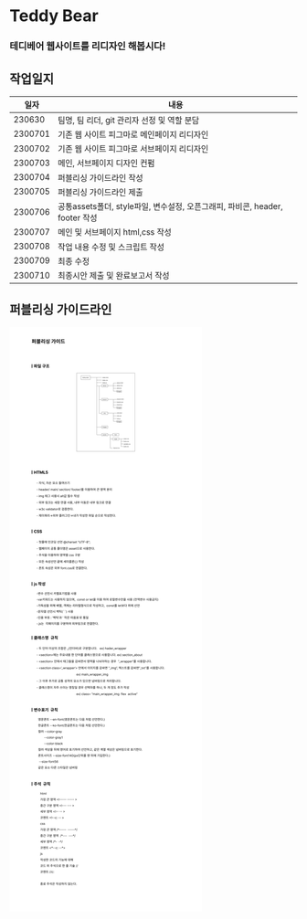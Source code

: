 # Teddy Bear

### 테디베어 웹사이트를 리디자인 해봅시다!

## 작업일지

| 일자    | 내용                                                                         |
| ------- | ---------------------------------------------------------------------------- |
| 230630  | 팀명, 팀 리더, git 관리자 선정 및 역할 분담                                  |
| 2300701 | 기존 웹 사이트 피그마로 메인페이지 리디자인                                  |
| 2300702 | 기존 웹 사이트 피그마로 서브페이지 리디자인                                  |
| 2300703 | 메인, 서브페이지 디자인 컨펌                                                 |
| 2300704 | 퍼블리싱 가이드라인 작성                                                     |
| 2300705 | 퍼블리싱 가이드라인 제출                                                     |
| 2300706 | 공통assets폴더, style파일, 변수설정, 오픈그래피, 파비콘, header, footer 작성 |
| 2300707 | 메인 및 서브페이지 html,css 작성                                             |
| 2300708 | 작업 내용 수정 및 스크립트 작성                                              |
| 2300709 | 최종 수정                                                                    |
| 2300710 | 최종시안 제출 및 완료보고서 작성                                             |

## 퍼블리싱 가이드라인

![picture alt](./images/PublishingGuide.png "PublishingGuide")
